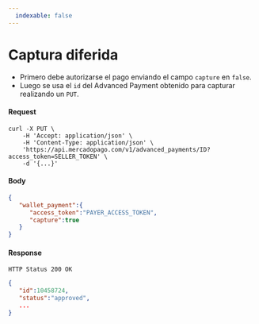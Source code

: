```yaml
---
  indexable: false
---
```


# Captura diferida

* Primero debe autorizarse el pago enviando el campo `capture` en `false`.
* Luego se usa el `id` del Advanced Payment obtenido para capturar realizando un `PUT`.

#### Request
```curl
curl -X PUT \
    -H 'Accept: application/json' \
    -H 'Content-Type: application/json' \
    'https://api.mercadopago.com/v1/advanced_payments/ID?access_token=SELLER_TOKEN' \
    -d '{...}'
```

#### Body
```json
{
   "wallet_payment":{
      "access_token":"PAYER_ACCESS_TOKEN",
      "capture":true
   }
}

```

#### Response
`HTTP Status 200 OK`
```json
{
   "id":10458724,
   "status":"approved",
   ...
}
```